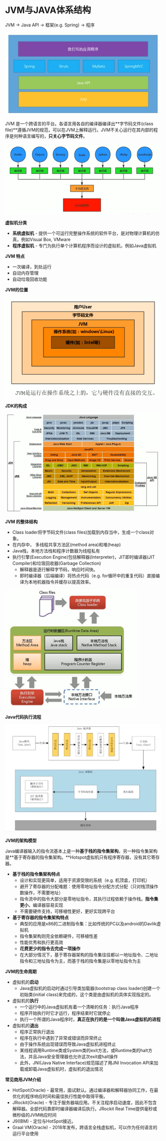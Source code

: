 # JVM与JAVA体系结构

JVM -&gt; Java API -&gt; 框架\(e.g. Spring\) -&gt; 程序

![](.gitbook/assets/screen-shot-2021-02-04-at-3.19.49-pm.png)

JVM 是一个跨语言的平台。各语言用各自的编译器编译出**字节码文件\(class file\)**遵循JVM的规范，可以在JVM上解释运行。JVM不关心运行在其内部的程序是何种语言编写的，**只关心字节码文件**。

![](.gitbook/assets/screen-shot-2021-02-06-at-10.47.20-pm.png)

**虚拟机分类**

* **系统虚拟机** - 提供一个可运行完整操作系统的软件平台，是对物理计算机的仿真，例如Visual Box, VMware
* **程序虚拟机** - 专门为执行单个计算机程序而设计的虚拟机，例如Java虚拟机

**JVM 特点**

* 一次编译，到处运行
* 自动内存管理
* 自动垃圾回收功能

**JVM的位置**

![](.gitbook/assets/screen-shot-2021-02-06-at-11.43.41-pm.png)

**JDK的构成**

![](.gitbook/assets/screen-shot-2021-02-06-at-11.46.03-pm.png)

**JVM 的整体结构**

* Class loader将字节码文件\(class files\)加载到内存当中，生成一个class对象。
* 在内存中， 多线程共享方法区\(method area\)和堆\(heap\)
* Java栈，本地方法栈和程序计数器为线程私有
* 执行引擎\(Execution Engine\)包括解释器\(Interpreter\)，JIT即时编译器\(JIT Compiler\)和垃圾回收器\(Garbage Collection\)
  * 解释器是逐行解释字节码，响应时间快。
  * 即时编译器（后端编译）将热点代码（e.g. for循环中的重复代码）直接编译为本地机器指令并缓存以提高效率。

![](.gitbook/assets/screen-shot-2021-02-08-at-11.00.38-pm.png)

**Java代码执行流程**

![](.gitbook/assets/screen-shot-2021-02-08-at-11.18.29-pm.png)

**JVM的架构模型**

Java编译器输入的指令流基本上是一种**基于栈的指令集架构**，另一种指令集架构是**基于寄存器的指令集架构。**Hotspot虚拟机只有程序寄存器，没有其它寄存器。

* **基于栈的指令集架构特点**
  * 设计和实现更简单，适用于资源受限的系统（e.g. 机顶盒，打印机）
  * 避开了寄存器的分配难题：使用零地址指令分配方式分配（只对栈顶操作数操作，不需要地址）
  * 指令流中的指令大部分是零地址指令，其执行过程依赖于操作栈。**指令集更小**，编译器容易实现
  * 不需要硬件支持，可移植性更好，更好实现跨平台
* **基于寄存器的指令集架构特点**
  * 典型的应用是x86的二进制指令集：比如传统的PC以及android的Davlik虚拟机
  * 指令集架构则完全依赖硬件，可移植性差
  * 性能优秀和执行更高效
  * **花费更少的指令去完成一项操作**
  * 在大部分情况下，基于寄存器架构的指令集往往都以一地址指令、二地址指令和三地址指令为主，而基于栈的指令集是以零地址指令为主

**JVM的生命周期**

* 虚拟机的**启动**
  * Java虚拟机的启动时通过引导类加载器\(bootstrap class loader\)创建一个初始类\(initial class\)来完成的，这个类是由虚拟机的具体实现指定的。
* 虚拟机的**执行**
  * 一个运行中的Java虚拟机有着一个清晰的任务：执行Java程序
  * 程序开始执行时它才运行，程序结束时它就停止
  * 执行一个所谓的Java程序时，**真正在执行的是一个叫做Java虚拟机的进程**
* 虚拟机的**退出**
  * 程序正常执行退出
  * 程序在执行中遇到了异常或错误而异常终止
  * 由于操作系统出现错误而导致Java虚拟机进程终止
  * 某线程调用Runtime类或System类的exit方法，或Runtime类的halt方法，并且Java安全管理器也允许这次exit或halt操作
  * 此外，JNI\(Java Native Interface\)规范描述了用JNI Invocation API来加载或卸载Java虚拟机时，虚拟机的退出情况

**常见商用JVM介绍**

* HotSpot\(Oracle\) - 最常用，面试默认。通过编译器和解释器协同工作，在最优化的程序响应时间和最佳执行性能中取得平衡。
* JRockit\(Oracle\) - 专注于服务器端应用。不关注程序启动速度，因此不包含解释器。全部代码靠即时编译器编译后执行。JRockit Real Time提供毫秒或微秒级的JVM响应时间
* J9\(IBM\) - 定位与HotSpot接近。
* Graal VM\(Oracle\) - 2018年发布，跨语言全栈虚拟机，可以作为任何语言的运行平台使用

